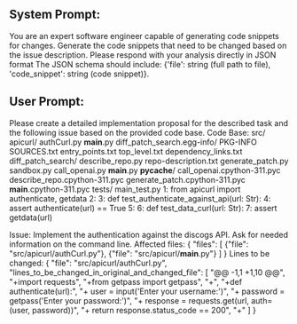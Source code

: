 System Prompt:
----------------
You are an expert software engineer capable of generating code snippets for changes. Generate the code snippets that need to be changed based on the issue description. Please respond with your analysis directly in JSON format The JSON schema should include: {'file': string (full path to file), 'code_snippet': string (code snippet)}.

User Prompt:
--------------
Please create a detailed implementation proposal for the described task and the following issue based on the provided code base.
Code Base: src/
    apicurl/
        authCurl.py
        __main__.py
    diff_patch_search.egg-info/
        PKG-INFO
        SOURCES.txt
        entry_points.txt
        top_level.txt
        dependency_links.txt
    diff_patch_search/
        describe_repo.py
        repo-description.txt
        generate_patch.py
        sandbox.py
        call_openai.py
        __main__.py
        __pycache__/
            call_openai.cpython-311.pyc
            describe_repo.cpython-311.pyc
            generate_patch.cpython-311.pyc
            __main__.cpython-311.pyc
tests/
    main_test.py
        1: from apicurl import authenticate, getdata
        2: 
        3: def test_authenticate_against_api(url: Str):
        4:     assert authenticate(url) == True
        5: 
        6: def test_data_curl(url: Str):
        7:     assert getdata(url)

Issue: Implement the authentication against the discogs API. Ask for needed information on the command line.
Affected files: {
  "files": [
    {"file": "src/apicurl/authCurl.py"},
    {"file": "src/apicurl/__main__.py"}
  ]
}
Lines to be changed: {
  "file": "src/apicurl/authCurl.py",
  "lines_to_be_changed_in_original_and_changed_file": [
    "@@ -1,1 +1,10 @@",
    "+import requests",
    "+from getpass import getpass",
    "+",
    "+def authenticate(url):",
    "+    user = input('Enter your username:')",
    "+    password = getpass('Enter your password:')",
    "+    response = requests.get(url, auth=(user, password))",
    "+    return response.status_code == 200",
    "+"
  ]
}
